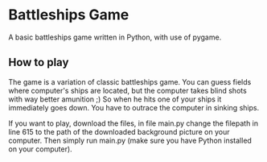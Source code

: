 # Battleships Game

A basic battleships game written in Python, with use of pygame.

## How to play

The game is a variation of classic battleships game. You can guess fields where computer's ships are located, 
but the computer takes blind shots with way better amunition ;) So when he hits one of your ships it immediately 
goes down. You have to outrace the computer in sinking ships. 

If you want to play, download the files, in file main.py change the filepath in line 615 to the path of the downloaded 
background picture on your computer. Then simply run main.py (make sure you have Python installed on your computer).

